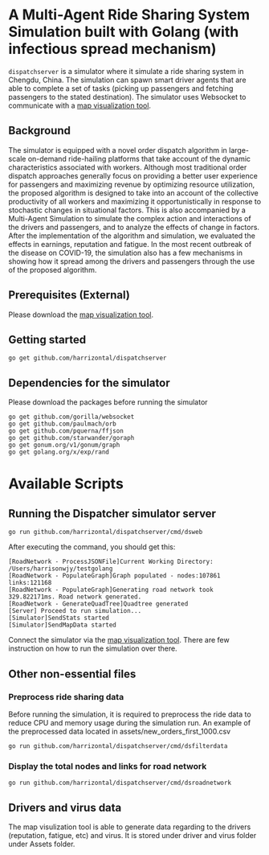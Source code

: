 # A Multi-Agent Ride Sharing System Simulation built with Golang (with infectious spread mechanism)
`dispatchserver` is a simulator where it simulate a ride sharing system in Chengdu, China. The simulation can spawn smart driver agents that are able to complete a set of tasks (picking up passengers and fetching passengers to the stated destination). The simulator uses Websocket to communicate with a [map visualization tool](https://github.com/Harrizontal/Intelligent-Order-Matching-Sim).

## Background
The simulator is equipped with a novel order dispatch algorithm in large-scale on-demand ride-hailing platforms
that take account of the dynamic characteristics associated with workers. Although most traditional order dispatch approaches generally focus on providing a better user experience for passengers and maximizing revenue by optimizing resource utilization, the proposed
algorithm is designed to take into an account of the collective productivity of all workers and maximizing it opportunistically in response to stochastic changes in situational factors. This is also accompanied by a Multi-Agent Simulation to simulate the complex action and interactions of the drivers and passengers, and to analyze the effects of change in factors. After the implementation of the algorithm and simulation, we evaluated the effects in earnings, reputation and fatigue. In the most recent outbreak of the disease on COVID-19, the simulation also has a few mechanisms in showing how it spread among the drivers and passengers through the use of the proposed algorithm. 

## Prerequisites (External)

Please download the [map visualization tool](https://github.com/Harrizontal/Intelligent-Order-Matching-Sim).

## Getting started

```
go get github.com/harrizontal/dispatchserver
```


## Dependencies for the simulator
Please download the packages before running the simulator

```
go get github.com/gorilla/websocket
go get github.com/paulmach/orb
go get github.com/pquerna/ffjson
go get github.com/starwander/goraph
go get gonum.org/v1/gonum/graph
go get golang.org/x/exp/rand
```


# Available Scripts

## Running the Dispatcher simulator server

```
go run github.com/harrizontal/dispatchserver/cmd/dsweb
```

After executing the command, you should get this:
```
[RoadNetwork - ProcessJSONFile]Current Working Directory: /Users/harrisonwjy/testgolang
[RoadNetwork - PopulateGraph]Graph populated - nodes:107861 links:121168
[RoadNetwork - PopulateGraph]Generating road network took 329.822171ms. Road network generated.
[RoadNetwork - GenerateQuadTree]Quadtree generated
[Server] Proceed to run simulation...
[Simulator]SendStats started 
[Simulator]SendMapData started 
```
Connect the simulator via the [map visualization tool](https://github.com/Harrizontal/Intelligent-Order-Matching-Sim). There are few instruction on how to run the simulation over there.

## Other non-essential files

### Preprocess ride sharing data
Before running the simulation, it is required to preprocess the ride data to reduce CPU and memory usage during the simulation run. An example of the preprocessed data located in assets/new_orders_first_1000.csv
```
go run github.com/harrizontal/dispatchserver/cmd/dsfilterdata
```


### Display the total nodes and links for road network

```
go run github.com/harrizontal/dispatchserver/cmd/dsroadnetwork
```


## Drivers and virus data 
The map visulization tool is able to generate data regarding to the drivers (reputation, fatigue, etc) and virus. It is stored under driver and virus folder under Assets folder. 